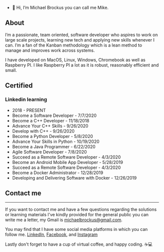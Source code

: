- 👋 Hi, I’m Michael Brockus you can call me Mike.

## About

I’m a passionate, team oriented, software developer
who aspires to work on large scale projects, learning
new tech and applying new skills whenever I can. I’m
a fan of the Kanban methodology which is a lean method
to manage and improves work across systems.

I have developed on MacOS, Linux, Windows, Chromebook
as well as Raspberry PI. I like Raspberry PI a lot as
it is robust, reasonably efficient and small.


## Certified

### Linkedin learning
- 2018 - PRESENT
- Become a Software Developer - 7/7/2020
- Become a C++ Developer - 11/18/2018
- Advance Your C++ Skills -  9/26/2020
- Develop with C++ - 9/26/2020
- Become a Python Developer - 5/8/2020
- Advance Your Skills in Python - 10/19/2020
- Become a Java Programmer - 6/22/2020
- Agile Software Developer - 7/8/2020
- Succeed as a Remote Software Developer - 4/3/2020
- Become an Android Mobile App Developer - 5/28/2019
- Succeed as a Remote Software Developer - 4/3/2020
- Become a Docker Administrator - 12/28/2019
- Developing and Delivering Software with Docker - 12/26/2019

## Contact me

* * *

If you want to contact me and have a few questions
regarding the solutions or learning materials I've
kindly provided for the general public you can write
me a letter, my Gmail is <michaelbrockus@gmail.com>.

You may find that I have some social media platforms
in which you can follow me. [LinkedIn](https://www.linkedin.com/in/michael-brockus), [Facebook](https://facebook.com/michael.brockus.555), and [Instagram](https://instagram.com/michael_gene_brockus/)

Lastly don't forget to have a cup of virtual coffee, and happy coding. ☕💻

<!---
michaelbrockus/michaelbrockus is a ✨ special ✨ repository because its `README.md` (this file) appears on your GitHub profile.
You can click the Preview link to take a look at your changes.
--->
